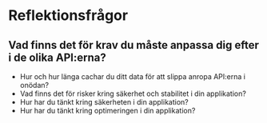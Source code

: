 # Reflektionsfrågor
## Vad finns det för krav du måste anpassa dig efter i de olika API:erna?
* Hur och hur länga cachar du ditt data för att slippa anropa API:erna i onödan?
* Vad finns det för risker kring säkerhet och stabilitet i din applikation?
* Hur har du tänkt kring säkerheten i din applikation?
* Hur har du tänkt kring optimeringen i din applikation?
